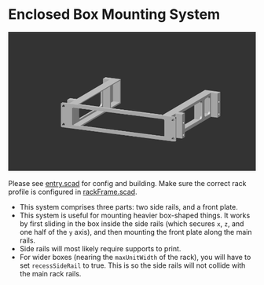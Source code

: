 

# Enclosed Box Mounting System

![demo](./animate.gif)

Please see [entry.scad](./entry.scad) for config and building. Make sure the correct rack profile is configured in [rackFrame.scad](../../config/rackFrame.scad).

- This system comprises three parts: two side rails, and a front plate.
- This system is useful for mounting heavier box-shaped things. It works by first sliding in the box inside the side rails (which secures `x`, `z`, and one half of the `y` axis), and then mounting the front plate along the main rails.
- Side rails will most likely require supports to print.
- For wider boxes (nearing the `maxUnitWidth` of the rack), you will have to set `recessSideRail` to true. This is so the side rails will not collide with the main rack rails. 